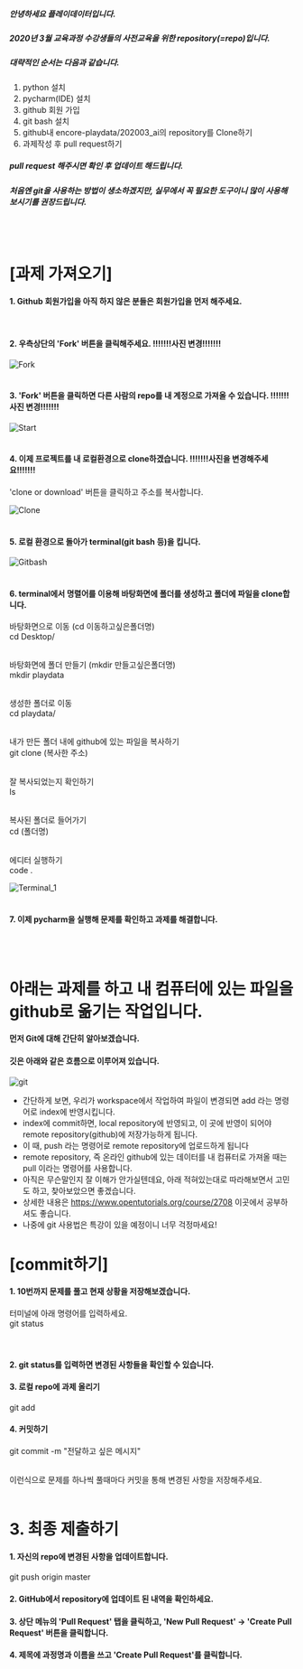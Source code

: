 ##### 안녕하세요 플레이데이터입니다. 
##### 2020년 3월 교육과정 수강생들의 사전교육을 위한 repository(=repo)입니다.

##### 대략적인 순서는 다음과 같습니다.
1. python 설치
2. pycharm(IDE) 설치
3. github 회원 가입
4. git bash 설치
5. github내 encore-playdata/202003_ai의 repository를 Clone하기
6. 과제작성 후 pull request하기

##### pull request 해주시면 확인 후 업데이트 해드립니다.
##### 처음엔 git을 사용하는 방법이 생소하겠지만, 실무에서 꼭 필요한 도구이니 많이 사용해보시기를 권장드립니다.

<br/>
<br/>


# [과제 가져오기] 

#### 1. Github 회원가입을 아직 하지 않은 분들은 회원가입을 먼저 해주세요. 
<br/>

#### 2. 우측상단의 'Fork' 버튼을 클릭해주세요. !!!!!!!사진 변경!!!!!!!
![Fork](images/fork.jpg)
<br/><br/>

#### 3. 'Fork' 버튼을 클릭하면 다른 사람의 repo를 내 계정으로 가져올 수 있습니다. !!!!!!!사진 변경!!!!!!!
![Start](images/start.jpg)
<br/><br/>

#### 4. 이제 프로젝트를 내 로컬환경으로 clone하겠습니다. !!!!!!!사진을 변경해주세요!!!!!!!
'clone or download' 버튼을 클릭하고 주소를 복사합니다. 

![Clone](images/cloning.jpg)
<br/><br/>

#### 5. 로컬 환경으로 돌아가 terminal(git bash 등)을 킵니다. 
![Gitbash](images/bash.jpg)
<br/><br/>

#### 6. terminal에서 명렬어를 이용해 바탕화면에 폴더를 생성하고 폴더에 파일을 clone합니다.

바탕화면으로 이동 (cd 이동하고싶은폴더명)<br/>
cd Desktop/<br/>
<br/>

바탕화면에 폴더 만들기 (mkdir 만들고싶은폴더명)<br/>
mkdir playdata<br/>
<br/>

생성한 폴더로 이동 <br/>
cd playdata/<br/>
<br/>

내가 만든 폴더 내에 github에 있는 파일을 복사하기 <br/>
git clone (복사한 주소)<br/>
<br/>

잘 복사되었는지 확인하기<br/>
ls <br/>
<br/>

복사된 폴더로 들어가기<br/>
cd (폴더명)<br/>
<br/>

에디터 실행하기<br/>
code .<br/>

![Terminal_1](images/terminal_1.jpg)
<br/><br/>


#### 7. 이제 pycharm을 실행해 문제를 확인하고 과제를 해결합니다. 
<br/><br/>

# 아래는 과제를 하고 내 컴퓨터에 있는 파일을 github로 옮기는 작업입니다.

#### 먼저 Git에 대해 간단히 알아보겠습니다.
#### 깃은 아래와 같은 흐름으로 이루어져 있습니다.
![git](images/git.png)

- 간단하게 보면, 우리가 workspace에서 작업하여 파일이 변경되면 add 라는 명령어로 index에 반영시킵니다.
- index에 commit하면, local repository에 반영되고, 이 곳에 반영이 되어야 remote repository(github)에 저장가능하게 됩니다.
- 이 때, push 라는 명령어로 remote repository에 업로드하게 됩니다
- remote repository, 즉 온라인 github에 있는 데이터를 내 컴퓨터로 가져올 때는 pull 이라는 명령어를 사용합니다.
- 아직은 무슨말인지 잘 이해가 안가실텐데요, 아래 적혀있는대로 따라해보면서 고민도 하고, 찾아보았으면 좋겠습니다.
- 상세한 내용은 https://www.opentutorials.org/course/2708 이곳에서 공부하셔도 좋습니다.
- 나중에 git 사용법은 특강이 있을 예정이니 너무 걱정마세요!

# [commit하기] 

#### 1. 10번까지 문제를 풀고 현재 상황을 저장해보겠습니다. 
터미널에 아래 명령어를 입력하세요. <br/>
git status<br/>
<br/><br/>

#### 2. git status를 입력하면 변경된 사항들을 확인할 수 있습니다. 

#### 3. 로컬 repo에 과제 올리기 
git add <file name>
  <br/>

#### 4. 커밋하기 
git commit -m "전달하고 싶은 메시지" <br/>
<br/>

이런식으로 문제를 하나씩 풀때마다 커밋을 통해 변경된 사항을 저장해주세요. <br/>
<br/>

# 3. 최종 제출하기 

#### 1. 자신의 repo에 변경된 사항을 업데이트합니다. 
git push origin master
<br/>

#### 2. GitHub에서 repository에 업데이트 된 내역을 확인하세요. 

#### 3. 상단 메뉴의 'Pull Request' 탭을 클릭하고, 'New Pull Request' -> 'Create Pull Request' 버튼을 클릭합니다. 

#### 4. 제목에 과정명과 이름을 쓰고 'Create Pull Request'를 클릭합니다. 
